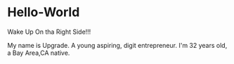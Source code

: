# Hello-World
Wake Up On tha Right Side!!!

My name is Upgrade. A young aspiring, digit entrepreneur. I'm 32 years old, a Bay Area,CA native.
